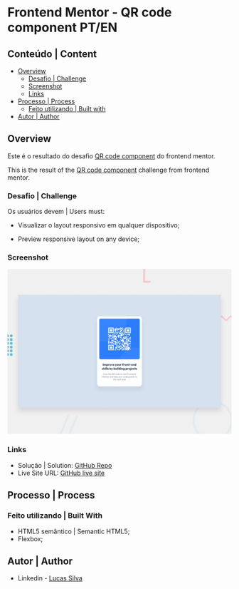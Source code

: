# Frontend Mentor - QR code component PT/EN

## Conteúdo | Content

- [Overview](#overview)
  - [Desafio | Challenge](#desafio--challenge)
  - [Screenshot](#screenshot)
  - [Links](#links)
- [Processo | Process](#processo--process)
  - [Feito utilizando | Built with](#feito-utilizando--built-with)
- [Autor | Author](#autor--author)

## Overview

Este é o resultado do desafio [QR code component](https://www.frontendmentor.io/challenges/qr-code-component-iux_sIO_H) do frontend mentor.

This is the result of the [QR code component](https://www.frontendmentor.io/challenges/qr-code-component-iux_sIO_H) challenge from frontend mentor.

### Desafio | Challenge

Os usuários devem | Users must:

- Visualizar o layout responsivo em qualquer dispositivo;

- Preview responsive layout on any device;

### Screenshot

![](./preview.jpg)

### Links

- Solução | Solution: [GitHub Repo](https://github.com/lucasfs022/QR-Code---Frontend-Mentor-Newbie-)
- Live Site URL: [GitHub live site](https://lucasfs022.github.io/QR-Code---Frontend-Mentor-Newbie-/)

## Processo | Process

### Feito utilizando | Built With

- HTML5 semântico | Semantic HTML5;
- Flexbox;

## Autor | Author

- Linkedin - [Lucas Silva](https://www.linkedin.com/in/lucas-silva-658980161)
